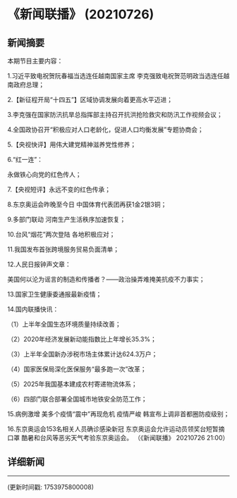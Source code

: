 # 《新闻联播》 (20210726)

## 新闻摘要

本期节目主要内容：


1.习近平致电祝贺阮春福当选连任越南国家主席 李克强致电祝贺范明政当选连任越南政府总理；


2.【新征程开局“十四五”】区域协调发展向着更高水平迈进；


3.李克强在国家防汛抗旱总指挥部主持召开抗洪抢险救灾和防汛工作视频会议；


4.全国政协召开“积极应对人口老龄化，促进人口均衡发展”专题协商会；


5.【央视快评】用伟大建党精神滋养党性修养；


6.“红一连”：

永做铁心向党的红色传人；


7.【央视短评】永远不变的红色传承；


8.东京奥运会昨晚至今日 中国体育代表团再获1金2银3铜；


9.多部门联动 河南生产生活秩序加速恢复；


10.台风“烟花”两次登陆 各地积极应对；


11.我国发布首张跨境服务贸易负面清单；


12.人民日报钟声文章：

美国何以沦为谣言的制造和传播者？——政治操弄难掩美抗疫不力事实；


13.国家卫生健康委通报最新疫情；


14.国内联播快讯：


（1）上半年全国生态环境质量持续改善；


（2）2020年经济发展新动能指数比上年增长35.3%；


（3）上半年全国新办涉税市场主体累计达624.3万户；


（4）国家医保局深化医保服务“最多跑一次”改革；


（5）2025年我国基本建成农村寄递物流体系；


（6）四部门联合部署全国城市地铁安全防范工作；


15.病例激增 美多个疫情“震中”再现危机 疫情严峻 韩宣布上调非首都圈防疫级别；


16.东京奥运会153名相关人员确诊感染新冠 东京奥运会允许运动员领奖台短暂摘口罩 酷暑和台风等恶劣天气考验东京奥运会。
（《新闻联播》 20210726 21:00）

## 详细新闻

---

(更新时间戳: 1753975800008)


